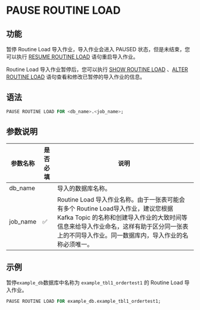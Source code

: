# PAUSE ROUTINE LOAD

## 功能

暂停 Routine Load 导入作业，导入作业会进入 PAUSED 状态，但是未结束，您可以执行 [RESUME ROUTINE LOAD](./RESUME%20ROUTINE%20LOAD.md) 语句重启导入作业。

Routine Load 导入作业暂停后，您可以执行 [SHOW ROUTINE LOAD](./SHOW%20ROUTINE%20LOAD.md) 、[ALTER ROUTINE LOAD](./ALTER%20ROUTINE%20LOAD.md) 语句查看和修改已暂停的导入作业的信息。

## 语法

```SQL
PAUSE ROUTINE LOAD FOR <db_name>.<job_name>;
```

## 参数说明

| 参数名称 | 是否必填 | 说明                                                         |
| -------- | -------- | ------------------------------------------------------------ |
| db_name  |          | 导入的数据库名称。                                           |
| job_name | ✅        | Routine Load 导入作业名称。由于一张表可能会有多个 Routine Load导入作业，建议您根据 Kafka Topic 的名称和创建导入作业的大致时间等信息来给导入作业命名，这样有助于区分同一张表上的不同导入作业。同一数据库内，导入作业的名称必须唯一。 |

## 示例

暂停`example_db`数据库中名称为 `example_tbl1_ordertest1` 的 Routine Load 导入作业。

```SQL
PAUSE ROUTINE LOAD FOR example_db.example_tbl1_ordertest1;
```
